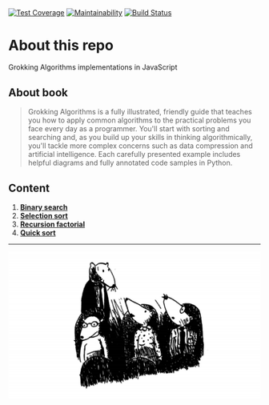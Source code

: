 ##

[![Test Coverage](https://api.codeclimate.com/v1/badges/73447c59a9841984985f/test_coverage)](https://codeclimate.com/github/pdronenko/grokking-algorithms/test_coverage)
[![Maintainability](https://api.codeclimate.com/v1/badges/73447c59a9841984985f/maintainability)](https://codeclimate.com/github/pdronenko/grokking-algorithms/maintainability)
[![Build Status](https://travis-ci.org/pdronenko/grokking-algorithms.svg?branch=master)](https://travis-ci.org/pdronenko/grokking-algorithms)

# About this repo

Grokking Algorithms implementations in JavaScript

## About book

> Grokking Algorithms is a fully illustrated, friendly guide that teaches you how to apply common algorithms to the practical problems you face every day as a programmer. You'll start with sorting and searching and, as you build up your skills in thinking algorithmically, you'll tackle more complex concerns such as data compression and artificial intelligence. Each carefully presented example includes helpful diagrams and fully annotated code samples in Python.

## Content

1. [**Binary search**](solutions/01-binary-search.js)
2. [**Selection sort**](solutions/02-selection-sort.js)
3. [**Recursion factorial**](solutions/03-recursion-factorial.js)
4. [**Quick sort**](solutions/04-quicksort.js)

---

![Grokking Algorithms](https://github.com/pdronenko/grokking-algorithms/raw/master/images/grokking-algorithms.png)
